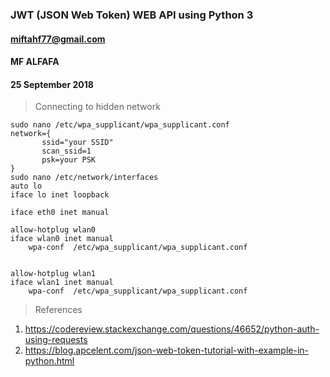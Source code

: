 ### JWT (JSON Web Token) WEB API using Python 3 ###
#### miftahf77@gmail.com ####
#### MF ALFAFA ####
#### 25 September 2018 ####

> Connecting to hidden network

```
sudo nano /etc/wpa_supplicant/wpa_supplicant.conf
network={
       ssid="your SSID"
       scan_ssid=1
       psk=your PSK 
}
sudo nano /etc/network/interfaces
auto lo
iface lo inet loopback

iface eth0 inet manual

allow-hotplug wlan0
iface wlan0 inet manual
    wpa-conf  /etc/wpa_supplicant/wpa_supplicant.conf


allow-hotplug wlan1
iface wlan1 inet manual
    wpa-conf  /etc/wpa_supplicant/wpa_supplicant.conf
```

> References

1. https://codereview.stackexchange.com/questions/46652/python-auth-using-requests
2. https://blog.apcelent.com/json-web-token-tutorial-with-example-in-python.html